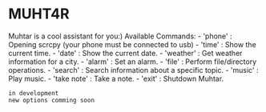 # MUHT4R
Muhtar is a cool assistant for you:)
Available Commands:
    - 'phone' : Opening scrcpy (your phone must be connected to usb)
    - 'time' : Show the current time.
    - 'date' : Show the current date.
    - 'weather' : Get weather information for a city.
    - 'alarm' : Set an alarm.
    - 'file' : Perform file/directory operations.
    - 'search' : Search information about a specific topic.
    - 'music' : Play music.
    - 'take note' : Take a note.
    - 'exit' : Shutdown Muhtar.

    in development 
    new options comming soon
    
